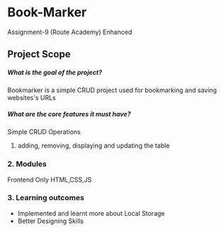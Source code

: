 # Book-Marker
Assignment-9 (Route Academy) Enhanced

## Project Scope
##### What is the goal of the project?
Bookmarker is a simple CRUD project used for bookmarking and saving websites's URLs

##### What are the core features it must have?
Simple CRUD Operations
1. adding, removing, displaying and updating the table

### 2. Modules

Frontend Only
HTML,CSS,JS


### 3. Learning outcomes

- Implemented and learnt more about Local Storage
- Better Designing Skills
